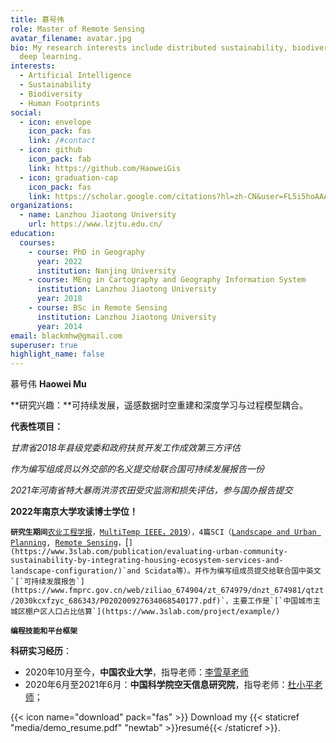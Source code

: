 ```yaml
---
title: 慕号伟
role: Master of Remote Sensing
avatar_filename: avatar.jpg
bio: My research interests include distributed sustainability, biodiversity and
  deep learning.
interests:
  - Artificial Intelligence
  - Sustainability
  - Biodiversity
  - Human Footprints
social:
  - icon: envelope
    icon_pack: fas
    link: /#contact
  - icon: github
    icon_pack: fab
    link: https://github.com/HaoweiGis
  - icon: graduation-cap
    icon_pack: fas
    link: https://scholar.google.com/citations?hl=zh-CN&user=FL5i5hoAAAAJ
organizations:
  - name: Lanzhou Jiaotong University
    url: https://www.lzjtu.edu.cn/
education:
  courses:
    - course: PhD in Geography
      year: 2022
      institution: Nanjing University
    - course: MEng in Cartography and Geography Information System
      institution: Lanzhou Jiaotong University
      year: 2018
    - course: BSc in Remote Sensing
      institution: Lanzhou Jiaotong University
      year: 2014
email: blackmhw@gmail.com
superuser: true
highlight_name: false
---
```

慕号伟              **Haowei Mu**

**研究兴趣：**可持续发展，遥感数据时空重建和深度学习与过程模型耦合。

**代表性项目：**

*甘肃省2018年县级党委和政府扶贫开发工作成效第三方评估*

*作为编写组成员以外交部的名义提交给联合国可持续发展报告一份*

*2021年河南省特大暴雨洪涝农田受灾监测和损失评估，参与国办报告提交*

 **2022年南京大学攻读博士学位！**

**`研究生期间`**[`农业工程学报`](https://www.3slab.com/publication/%E5%9F%BA%E4%BA%8E%E5%8D%B7%E7%A7%AF%E7%A5%9E%E7%BB%8F%E7%BD%91%E7%BB%9C%E7%9A%84%E4%B8%AD%E5%9B%BD%E5%8C%97%E6%96%B9%E5%86%AC%E5%B0%8F%E9%BA%A6%E9%81%A5%E6%84%9F%E4%BC%B0%E4%BA%A7/)`，`[`MultiTemp IEEE，2019`](https://www.3slab.com/publication/winter-wheat-yield-estimation-from-multitemporal-remote-sensing-images-based-on-convolutional-neural-networks/)`），4篇SCI（`[`Landscape and Urban Planning`](https://www.sciencedirect.com/science/article/abs/pii/S0169204621002681)`, `[`Remote Sensing`](https://www.mdpi.com/2072-4292/13/9/1849)`，`[``](https://www.3slab.com/publication/evaluating-urban-community-sustainability-by-integrating-housing-ecosystem-services-and-landscape-configuration/)`and Scidata等）。并作为编写组成员提交给联合国中英文`[`可持续发展报告`](https://www.fmprc.gov.cn/web/ziliao_674904/zt_674979/dnzt_674981/qtzt/2030kcxfzyc_686343/P020200927634068540177.pdf)`，主要工作是`[`中国城市主城区棚户区人口占比估算`](https://www.3slab.com/project/example/)``

**`编程技能和平台框架`**

**科研实习经历**：

* 2020年10月至今，**中国农业大学**，指导老师：[李雪草老师](https://clst.cau.edu.cn/art/2020/10/29/art_31196_714203.html)
* 2020年6月至2021年6月：**中国科学院空天信息研究院**，指导老师：[杜小平老师](http://www.digitalearthlab.com.cn/kydw/fyjy/201912/t20191208_529634.html)；

{{< icon name="download" pack="fas" >}} Download my {{< staticref "media/demo_resume.pdf" "newtab" >}}resumé{{< /staticref >}}.